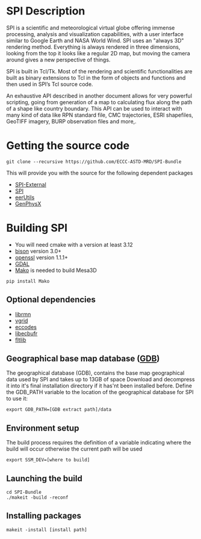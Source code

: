 # SPI Description

SPI is a scientific and meteorological virtual globe offering immense processing, analysis and visualization capabilities, with a user interface similar to Google Earth and NASA World Wind. SPI uses an "always 3D" rendering method. Everything is always rendered in three dimensions, looking from the top it looks like a regular 2D map, but moving the camera around gives a new perspective of things.

SPI is built in Tcl/Tk. Most of the rendering and scientific functionalities are built as binary extensions to Tcl in the form of objects and functions and then used in SPI’s Tcl source code.

An exhaustive API described in another document allows for very powerful scripting, going from generation of a map to calculating flux along the path of a shape like country boundary. This API can be used to interact with many kind of data like RPN standard file, CMC trajectories, ESRI shapefiles, GeoTIFF imagery, BURP observation files and more,.

# Getting the source code
```shell
git clone --recursive https://github.com/ECCC-ASTD-MRD/SPI-Bundle
```
This will provide you with the source for the following dependent packages
* [SPI-External](https://github.com/ECCC-ASTD-MRD/SPI-External)
* [SPI](https://github.com/ECCC-ASTD-MRD/SPI) 
* [eerUtils](https://github.com/ECCC-ASTD-MRD/libeerUtils) 
* [GenPhysX](https://github.com/ECCC-ASTD-MRD/GenPhysX)

# Building SPI
* You will need cmake with a version at least 3.12
* [bison](https://www.gnu.org/software/bison) version 3.0+
* [openssl](https://www.openssl.org/) version 1.1.1+
* [GDAL](https://gdal.org)
* [Mako](https://pypi.org/project/Mako) is needed to build Mesa3D
```shell
pip install Mako
```

## Optional dependencies

* [librmn](https://github.com/ECCC-ASTD-MRD/librmn)
* [vgrid](https://github.com/ECCC-ASTD-MRD/vgrid)
* [eccodes](https://confluence.ecmwf.int/display/ECC)
* [libecbufr](https://github.com/ECCC-MSC/libecbufr)
* [fltlib](https://sourceforge.net/projects/fltlib)


## Geographical base map database ([GDB](https://eer.cmc.ec.gc.ca/software/SPI/DBGeo/DBGeo.tgz))
The geographical database (GDB), contains the base map geographical data used by SPI and takes up to 13GB of space
Download and decompress it into it's final installation directory if it has'nt been installed before.
Define the GDB_PATH variable to the location of the geographical database for SPI to use it:
```shell
export GDB_PATH=[GDB extract path]/data
```

## Environment setup
The build process requires the definition of a variable indicating where the build will occur otherwise the current path will be used
```shell
export SSM_DEV=[where to build]
```

## Launching the build
```shell
cd SPI-Bundle
./makeit -build -reconf
```

## Installing packages
```shell
makeit -install [install path]
```
